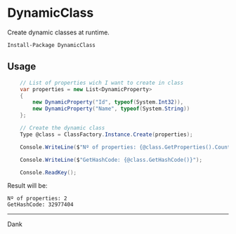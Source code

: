 # DynamicClass
Create dynamic classes at runtime.  

```
Install-Package DynamicClass
```  
  
## Usage  
```csharp
    // List of properties wich I want to create in class
    var properties = new List<DynamicProperty>
    {
        new DynamicProperty("Id", typeof(System.Int32)),
        new DynamicProperty("Name", typeof(System.String))
    };

    // Create the dynamic class
    Type @class = ClassFactory.Instance.Create(properties);

    Console.WriteLine($"Nº of properties: {@class.GetProperties().Count()}");

    Console.WriteLine($"GetHashCode: {@class.GetHashCode()}");

    Console.ReadKey();
```
  
Result will be:  

```
Nº of properties: 2
GetHashCode: 32977404
```
---

Dank
  